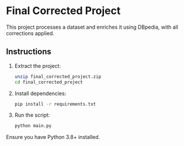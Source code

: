 # Final Corrected Project

This project processes a dataset and enriches it using DBpedia, with all corrections applied.

## Instructions

1. Extract the project:
   ```bash
   unzip final_corrected_project.zip
   cd final_corrected_project
   ```

2. Install dependencies:
   ```bash
   pip install -r requirements.txt
   ```

3. Run the script:
   ```bash
   python main.py
   ```

Ensure you have Python 3.8+ installed.
